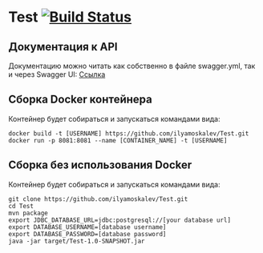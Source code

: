 # Test [![Build Status](https://travis-ci.org/ilyamoskalev/Test.svg?branch=dev)](https://travis-ci.org/ilyamoskalev/Test)

## Документация к API
Документацию можно читать как собственно в файле swagger.yml, так и через Swagger UI: [Ссылка](http://petstore.swagger.io/?url=https://raw.githubusercontent.com/ilyamoskalev/Test/master/swagger.yml)

## Сборка Docker контейнера
Контейнер будет собираться и запускаться командами вида:
```
docker build -t [USERNAME] https://github.com/ilyamoskalev/Test.git
docker run -p 8081:8081 --name [CONTAINER_NAME] -t [USERNAME]
```

## Сборка без использования Docker
Контейнер будет собираться и запускаться командами вида:
```
git clone https://github.com/ilyamoskalev/Test.git
cd Test
mvn package
export JDBC_DATABASE_URL=jdbc:postgresql://[your database url]
export DATABASE_USERNAME=[database username]
export DATABASE_PASSWORD=[database password]
java -jar target/Test-1.0-SNAPSHOT.jar
```
